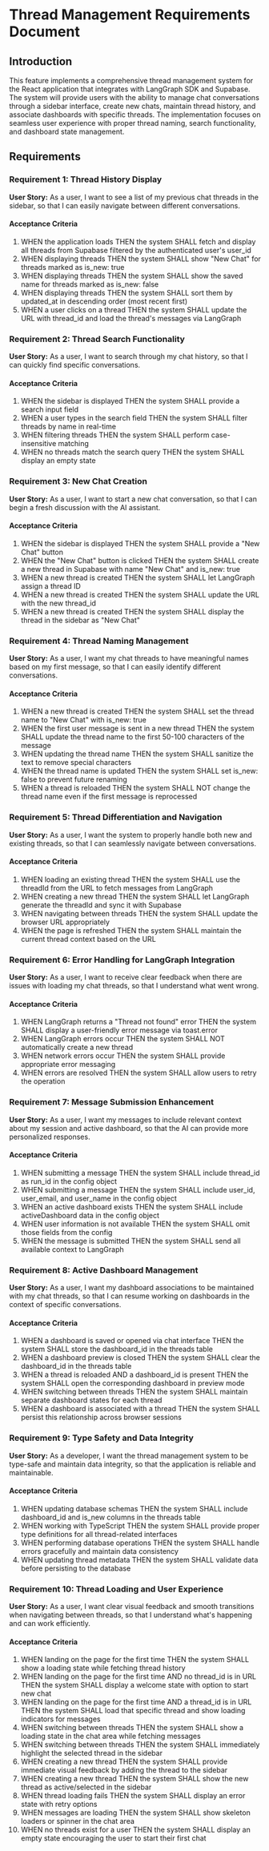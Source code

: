 # Thread Management Requirements Document

## Introduction

This feature implements a comprehensive thread management system for the React application that integrates with LangGraph SDK and Supabase. The system will provide users with the ability to manage chat conversations through a sidebar interface, create new chats, maintain thread history, and associate dashboards with specific threads. The implementation focuses on seamless user experience with proper thread naming, search functionality, and dashboard state management.

## Requirements

### Requirement 1: Thread History Display

**User Story:** As a user, I want to see a list of my previous chat threads in the sidebar, so that I can easily navigate between different conversations.

#### Acceptance Criteria

1. WHEN the application loads THEN the system SHALL fetch and display all threads from Supabase filtered by the authenticated user's user_id
2. WHEN displaying threads THEN the system SHALL show "New Chat" for threads marked as is_new: true
3. WHEN displaying threads THEN the system SHALL show the saved name for threads marked as is_new: false
4. WHEN displaying threads THEN the system SHALL sort them by updated_at in descending order (most recent first)
5. WHEN a user clicks on a thread THEN the system SHALL update the URL with thread_id and load the thread's messages via LangGraph

### Requirement 2: Thread Search Functionality

**User Story:** As a user, I want to search through my chat history, so that I can quickly find specific conversations.

#### Acceptance Criteria

1. WHEN the sidebar is displayed THEN the system SHALL provide a search input field
2. WHEN a user types in the search field THEN the system SHALL filter threads by name in real-time
3. WHEN filtering threads THEN the system SHALL perform case-insensitive matching
4. WHEN no threads match the search query THEN the system SHALL display an empty state

### Requirement 3: New Chat Creation

**User Story:** As a user, I want to start a new chat conversation, so that I can begin a fresh discussion with the AI assistant.

#### Acceptance Criteria

1. WHEN the sidebar is displayed THEN the system SHALL provide a "New Chat" button
2. WHEN the "New Chat" button is clicked THEN the system SHALL create a new thread in Supabase with name "New Chat" and is_new: true
3. WHEN a new thread is created THEN the system SHALL let LangGraph assign a thread ID
4. WHEN a new thread is created THEN the system SHALL update the URL with the new thread_id
5. WHEN a new thread is created THEN the system SHALL display the thread in the sidebar as "New Chat"

### Requirement 4: Thread Naming Management

**User Story:** As a user, I want my chat threads to have meaningful names based on my first message, so that I can easily identify different conversations.

#### Acceptance Criteria

1. WHEN a new thread is created THEN the system SHALL set the thread name to "New Chat" with is_new: true
2. WHEN the first user message is sent in a new thread THEN the system SHALL update the thread name to the first 50-100 characters of the message
3. WHEN updating the thread name THEN the system SHALL sanitize the text to remove special characters
4. WHEN the thread name is updated THEN the system SHALL set is_new: false to prevent future renaming
5. WHEN a thread is reloaded THEN the system SHALL NOT change the thread name even if the first message is reprocessed

### Requirement 5: Thread Differentiation and Navigation

**User Story:** As a user, I want the system to properly handle both new and existing threads, so that I can seamlessly navigate between conversations.

#### Acceptance Criteria

1. WHEN loading an existing thread THEN the system SHALL use the threadId from the URL to fetch messages from LangGraph
2. WHEN creating a new thread THEN the system SHALL let LangGraph generate the threadId and sync it with Supabase
3. WHEN navigating between threads THEN the system SHALL update the browser URL appropriately
4. WHEN the page is refreshed THEN the system SHALL maintain the current thread context based on the URL

### Requirement 6: Error Handling for LangGraph Integration

**User Story:** As a user, I want to receive clear feedback when there are issues with loading my chat threads, so that I understand what went wrong.

#### Acceptance Criteria

1. WHEN LangGraph returns a "Thread not found" error THEN the system SHALL display a user-friendly error message via toast.error
2. WHEN LangGraph errors occur THEN the system SHALL NOT automatically create a new thread
3. WHEN network errors occur THEN the system SHALL provide appropriate error messaging
4. WHEN errors are resolved THEN the system SHALL allow users to retry the operation

### Requirement 7: Message Submission Enhancement

**User Story:** As a user, I want my messages to include relevant context about my session and active dashboard, so that the AI can provide more personalized responses.

#### Acceptance Criteria

1. WHEN submitting a message THEN the system SHALL include thread_id as run_id in the config object
2. WHEN submitting a message THEN the system SHALL include user_id, user_email, and user_name in the config object
3. WHEN an active dashboard exists THEN the system SHALL include activeDashboard data in the config object
4. WHEN user information is not available THEN the system SHALL omit those fields from the config
5. WHEN the message is submitted THEN the system SHALL send all available context to LangGraph

### Requirement 8: Active Dashboard Management

**User Story:** As a user, I want my dashboard associations to be maintained with my chat threads, so that I can resume working on dashboards in the context of specific conversations.

#### Acceptance Criteria

1. WHEN a dashboard is saved or opened via chat interface THEN the system SHALL store the dashboard_id in the threads table
2. WHEN a dashboard preview is closed THEN the system SHALL clear the dashboard_id in the threads table
3. WHEN a thread is reloaded AND a dashboard_id is present THEN the system SHALL open the corresponding dashboard in preview mode
4. WHEN switching between threads THEN the system SHALL maintain separate dashboard states for each thread
5. WHEN a dashboard is associated with a thread THEN the system SHALL persist this relationship across browser sessions

### Requirement 9: Type Safety and Data Integrity

**User Story:** As a developer, I want the thread management system to be type-safe and maintain data integrity, so that the application is reliable and maintainable.

#### Acceptance Criteria

1. WHEN updating database schemas THEN the system SHALL include dashboard_id and is_new columns in the threads table
2. WHEN working with TypeScript THEN the system SHALL provide proper type definitions for all thread-related interfaces
3. WHEN performing database operations THEN the system SHALL handle errors gracefully and maintain data consistency
4. WHEN updating thread metadata THEN the system SHALL validate data before persisting to the database

### Requirement 10: Thread Loading and User Experience

**User Story:** As a user, I want clear visual feedback and smooth transitions when navigating between threads, so that I understand what's happening and can work efficiently.

#### Acceptance Criteria

1. WHEN landing on the page for the first time THEN the system SHALL show a loading state while fetching thread history
2. WHEN landing on the page for the first time AND no thread_id is in URL THEN the system SHALL display a welcome state with option to start new chat
3. WHEN landing on the page for the first time AND a thread_id is in URL THEN the system SHALL load that specific thread and show loading indicators for messages
4. WHEN switching between threads THEN the system SHALL show a loading state in the chat area while fetching messages
5. WHEN switching between threads THEN the system SHALL immediately highlight the selected thread in the sidebar
6. WHEN creating a new thread THEN the system SHALL provide immediate visual feedback by adding the thread to the sidebar
7. WHEN creating a new thread THEN the system SHALL show the new thread as active/selected in the sidebar
8. WHEN thread loading fails THEN the system SHALL display an error state with retry options
9. WHEN messages are loading THEN the system SHALL show skeleton loaders or spinner in the chat area
10. WHEN no threads exist for a user THEN the system SHALL display an empty state encouraging the user to start their first chat